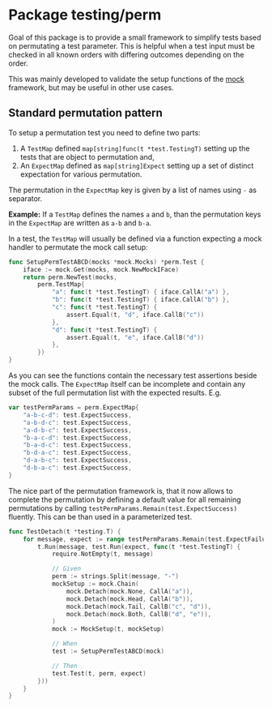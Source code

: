 # Package testing/perm

Goal of this package is to provide a small framework to simplify tests based
on permutating a test parameter. This is helpful when a test input must be
checked in all known orders with differing outcomes depending on the order.

This was mainly developed to validate the setup functions of the [mock](../mock)
framework, but may be useful in other use cases.


## Standard permutation pattern

To setup a permutation test you need to define two parts:

1. A `TestMap` defined `map[string]func(t *test.TestingT)` setting up the
   tests that are object to permutation and,
2. An `ExpectMap` defined as `map[string]Expect` setting up a set of distinct
   expectation for various permutation.

The permutation in the `ExpectMap` key is given by a list of names using `-`
as separator.

**Example:** If a `TestMap` defines the names `a` and `b`, than the permutation
keys in the `ExpectMap` are written as `a-b` and `b-a`.

In a test, the `TestMap` will usually be defined via a function expecting a
mock handler to permutate the mock call setup:

```go
func SetupPermTestABCD(mocks *mock.Mocks) *perm.Test {
    iface := mock.Get(mocks, mock.NewMockIFace)
    return perm.NewTest(mocks,
        perm.TestMap{
            "a": func(t *test.TestingT) { iface.CallA("a") },
            "b": func(t *test.TestingT) { iface.CallA("b") },
            "c": func(t *test.TestingT) {
                assert.Equal(t, "d", iface.CallB("c"))
            },
            "d": func(t *test.TestingT) {
                assert.Equal(t, "e", iface.CallB("d"))
            },
        })
}
```

As you can see the functions contain the necessary test assertions beside the
mock calls. The `ExpectMap` itself can be incomplete and contain any subset of
the full permutation list with the expected results. E.g.

```go
var testPermParams = perm.ExpectMap{
    "a-b-c-d": test.ExpectSuccess,
    "a-b-d-c": test.ExpectSuccess,
    "a-d-b-c": test.ExpectSuccess,
    "b-a-c-d": test.ExpectSuccess,
    "b-a-d-c": test.ExpectSuccess,
    "b-d-a-c": test.ExpectSuccess,
    "d-a-b-c": test.ExpectSuccess,
    "d-b-a-c": test.ExpectSuccess,
}
```

The nice part of the permutation framework is, that it now allows to complete
the permutation by defining a default value for all remaining permutations by
calling `testPermParams.Remain(test.ExpectSuccess)` fluently. This can be than
used in a parameterized test.

```go
func TestDetach(t *testing.T) {
    for message, expect := range testPermParams.Remain(test.ExpectFailure) {
        t.Run(message, test.Run(expect, func(t *test.TestingT) {
            require.NotEmpty(t, message)

            // Given
            perm := strings.Split(message, "-")
            mockSetup := mock.Chain(
                mock.Detach(mock.None, CallA("a")),
                mock.Detach(mock.Head, CallA("b")),
                mock.Detach(mock.Tail, CallB("c", "d")),
                mock.Detach(mock.Both, CallB("d", "e")),
            )
            mock := MockSetup(t, mockSetup)

            // When
            test := SetupPermTestABCD(mock)

            // Then
            test.Test(t, perm, expect)
        }))
    }
}
```
